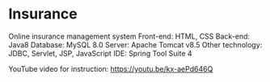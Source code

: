 # Insurance
Online insurance management system
Front-end: HTML, CSS
Back-end: Java8
Database: MySQL 8.0
Server: Apache Tomcat v8.5
Other technology: JDBC, Servlet, JSP, JavaScript
IDE: Spring Tool Suite 4

YouTube video for instruction:
https://youtu.be/kx-aePd646Q
